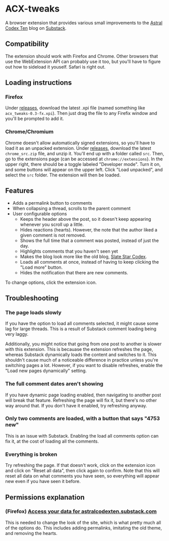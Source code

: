 # ACX-tweaks
A browser extension that provides various small improvements to the [Astral Codex Ten](https://astralcodexten.substack.com) blog on [Substack](https://substack.com).

## Compatibility
The extension should work with Firefox and Chrome. Other browsers that use the WebExtension API can probably use it too, but you'll have to figure out how to sideload it youself. Safari is right out.

## Loading instructions
### Firefox
Under [releases](https://github.com/Pycea/ACX-tweaks/releases), download the latest .xpi file (named something like `acx_tweaks-0.3-fx.xpi`). Then just drag the file to any Firefix window and you'll be prompted to add it.

### Chrome/Chromium
Chrome doesn't allow automatically signed extensions, so you'll have to load it as an unpacked extension. Under [releases](https://github.com/Pycea/ACX-tweaks/releases), download the latest `chrome_src.zip` file, and unzip it. You'll end up with a folder called `src`. Then, go to the extensions page (can be accessed at `chrome://extensions`). In the upper right, there should be a toggle labeled "Developer mode". Turn it on, and some buttons will appear on the upper left. Click "Load unpacked", and select the `src` folder. The extension will then be loaded.

## Features
- Adds a permalink button to comments
- When collapsing a thread, scrolls to the parent comment
- User configurable options
    - Keeps the header above the post, so it doesn't keep appearing whenever you scroll up a little.
    - Hides reactions (hearts). However, the note that the author liked a given comment is not removed.
    - Shows the full time that a comment was posted, instead of just the day.
    - Highlights comments that you haven't seen yet
    - Makes the blog look more like the old blog, [Slate Star Codex](https://web.archive.org/web/20200601140029/https://slatestarcodex.com/).
    - Loads all comments at once, instead of having to keep clicking the "Load more" button.
    - Hides the notification that there are new comments.

To change options, click the extension icon.

## Troubleshooting
### The page loads slowly
If you have the option to load all comments selected, it might cause some lag for large threads. This is a result of Substack comment loading being very laggy.

Additionally, you might notice that going from one post to another is slower with this extension. This is becauase the extension refreshes the page, whereas Substack dynamically loads the content and switches to it. This shouldn't cause much of a noticeable difference in practice unless you're switching pages a lot. However, if you want to disable refreshes, enable the "Load new pages dynamically" setting.

### The full comment dates aren't showing
If you have dynamic page loading enabled, then navigating to another post will break that feature. Refreshing the page will fix it, but there's no other way around that. If you don't have it enabled, try refreshing anyway.

### Only two comments are loaded, with a button that says "4753 new"
This is an issue with Substack. Enabling the load all comments option can fix it, at the cost of loading all the comments.

### Everything is broken
Try refreshing the page. If that doesn't work, click on the extension icon and click on "Reset all data", then click again to confirm. Note that this will reset all data on what comments you have seen, so everything will appear new even if you have seen it before.

## Permissions explanation
### (Firefox) [Access your data for astralcodexten.substack.com](https://support.mozilla.org/en-US/kb/permission-request-messages-firefox-extensions#w_access-your-data-for-named-site)
This is needed to change the look of the site, which is what pretty much all of the options do. This includes adding permalinks, imitating the old theme, and removing the hearts.
